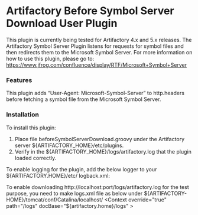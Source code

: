 ﻿Artifactory Before Symbol Server Download User Plugin
 ==========================================
This plugin is currently being tested for Artifactory 4.x and 5.x releases.
The Artifactory Symbol Server Plugin listens for requests for symbol files and then redirects them to the Microsoft Symbol Server.
For more information on how to use this plugin, please go to: https://www.jfrog.com/confluence/display/RTF/Microsoft+Symbol+Server

### Features
 This plugin adds “User-Agent: Microsoft-Symbol-Server” to http.headers before fetching a symbol file from the Microsoft Symbol Server.

### Installation
 To install this plugin:
   1. Place file beforeSymbolServerDownload.groovy under the Artifactory server ${ARTIFACTORY_HOME}/etc/plugins.
   2. Verify in the ${ARTIFACTORY_HOME}/logs/artifactory.log that the plugin loaded correctly.


 To enable logging for the plugin, add the below logger to your ${ARTIFACTORY.HOME}/etc/ logback.xml:
   <logger name="beforeSymbolServerDownload">
        <level value="debug"/>
   </logger>
   <!-- This logger is necessary for test script running so as to check http-outgoing value of   
    request.headers  -->
   <logger name="org.apache.http.wire">  
      <level value="debug"/>
   </logger>


To enable downloading http://localhost:port/logs/artifactory.log for the test purpose, you need to make logs.xml file as below under ${ARTIFACTORY-HOME}/tomcat/conf/Catalina/localhost/  
    <Context override="true" path="/logs" docBase="${artifactory.home}/logs" ></Context>
